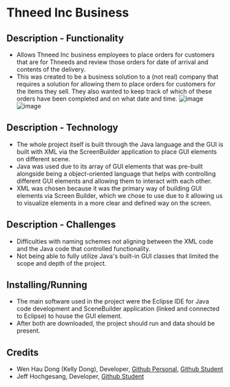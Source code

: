 # Thneed Inc Business

## Description - Functionality
- Allows Thneed Inc business employees to place orders for customers that are for Thneeds and review those orders for date of arrival and contents of the delivery.
- This was created to be a business solution to a (not real) company that requires a solution for allowing them to place orders for customers for the items they sell. They also wanted to keep track of which of these orders have been completed and on what date and time.
![image](https://github.com/user-attachments/assets/6ffd6a32-c731-4f93-8ae0-2d57579a3c09)
![image](https://github.com/user-attachments/assets/1e1a15c0-93f8-4d43-b6ee-0135b12ad6cb)



## Description - Technology
- The whole project itself is built through the Java language and the GUI is built with XML via the ScreenBuilder application to place GUI elements on different scene.
- Java was used due to its array of GUI elements that was pre-built alongside being a object-oriented language that helps with controlling different GUI elements and allowing them to interact with each other.
- XML was chosen because it was the primary way of building GUI elements via Screen Builder, which we chose to use due to it allowing us to visualize elements in a more clear and defined way on the screen. 

## Description - Challenges
- Difficulties with naming schemes not aligning between the XML code and the Java code that controlled functionality.
- Not being able to fully utilize Java's built-in GUI classes that limited the scope and depth of the project.

## Installing/Running
- The main software used in the project were the Eclipse IDE for Java code development and SceneBuilder application (linked and connected to Eclipse) to house the GUI element.
- After both are downloaded, the project should run and data should be present.

## Credits
- Wen Hau Dong (Kelly Dong), Developer, [Github Personal](https://github.com/KellyElysian), [Github Student](https://github.iu.edu/keldong)
- Jeff Hochgesang, Developer, [Github Student](https://github.iu.edu/jefhochg)
